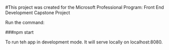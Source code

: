 #This project was created for the Microsoft Professional Program: Front End Development Capstone Project

Run the command:

###npm start

To run teh app in development mode. It will serve locally on localhost:8080.